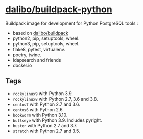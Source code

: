 # [dalibo/buildpack-python](https://hub.docker.com/r/dalibo/buildpack-python)

Buildpack image for development for Python PostgreSQL tools :

- based on [dalibo/buildpack](https://github.com/dalibo/docker-buildpack)
- python2, pip, setuptools, wheel.
- python3, pip, setuptools, wheel.
- flake8, pytest, virtualenv.
- poetry, twine.
- ldapsearch and friends
- docker.io


## Tags

- `rockylinux9` with Python 3.9.
- `rockylinux8` with Python 2.7, 3.6 and 3.8.
- `centos7` with Python 2.7 and 3.6.
- `centos6` with Python 2.6.
- `bookworm` with Python 3.10.
- `bullseye` with Python 3.9. Includes pyright.
- `buster` with Python 2.7 and 3.7.
- `stretch` with Python 2.7 and 3.5.
